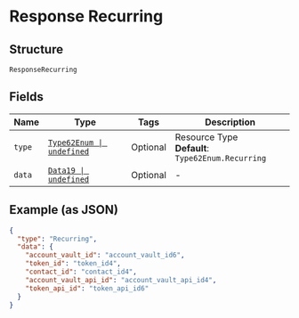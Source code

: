 
# Response Recurring

## Structure

`ResponseRecurring`

## Fields

| Name | Type | Tags | Description |
|  --- | --- | --- | --- |
| `type` | [`Type62Enum \| undefined`](../../doc/models/type-62-enum.md) | Optional | Resource Type<br>**Default**: `Type62Enum.Recurring` |
| `data` | [`Data19 \| undefined`](../../doc/models/data-19.md) | Optional | - |

## Example (as JSON)

```json
{
  "type": "Recurring",
  "data": {
    "account_vault_id": "account_vault_id6",
    "token_id": "token_id4",
    "contact_id": "contact_id4",
    "account_vault_api_id": "account_vault_api_id4",
    "token_api_id": "token_api_id6"
  }
}
```

